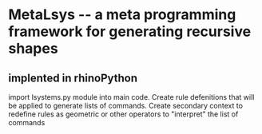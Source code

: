 # MetaLsys -- a meta programming framework for generating recursive shapes
## implented in rhinoPython

import lsystems.py module into main code. Create rule defenitions that will be
applied to generate lists  of commands. Create secondary context to redefine
rules as geometric or other operators to "interpret" the  list of commands
